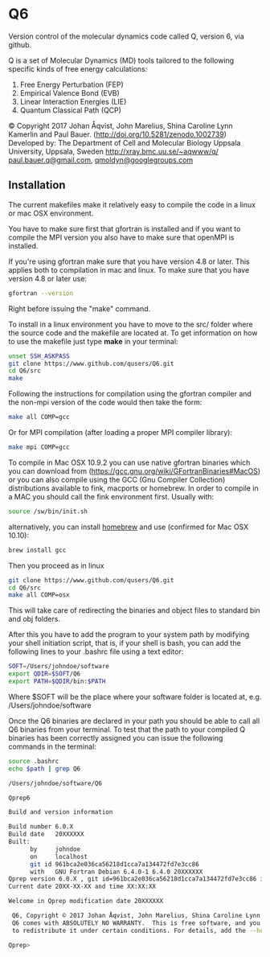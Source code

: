 Q6
=======
Version control of the molecular dynamics code called Q, version 6, via github.

Q is a set of Molecular Dynamics (MD) tools tailored to the following specific kinds of free energy calculations:

1. Free Energy Perturbation (FEP)
2. Empirical Valence Bond (EVB)
3. Linear Interaction Energies (LIE)
4. Quantum Classical Path (QCP)

© Copyright 2017 Johan Åqvist, John Marelius, Shina Caroline Lynn Kamerlin and Paul Bauer.
(http://doi.org/10.5281/zenodo.1002739)
Developed by:	The Department of Cell and Molecular Biology
	        Uppsala University, Uppsala, Sweden
	        http://xray.bmc.uu.se/~aqwww/q/ 
		paul.bauer.q@gmail.com, qmoldyn@googlegroups.com 


## Installation
The current makefiles make it relatively easy to compile the code in a linux or mac OSX environment.

You have to make sure first that gfortran is installed and if you want to compile the MPI version
you also have to make sure that openMPI is installed.

If you're using gfortran make sure that you have version 4.8 or later. This applies both to compilation in mac and linux.
To make sure that you have version 4.8 or later use:

```bash
gfortran --version
```

Right before issuing the "make" command.

To install in a linux environment you have to move to the src/ folder where the source code and the makefile are located at. To get information on how to use the makefile just type **make** in your terminal:

```bash
unset SSH_ASKPASS
git clone https://www.github.com/qusers/Q6.git
cd Q6/src
make
```
Following the instructions for compilation using the gfortran compiler and the non-mpi version of the code would then take the form:

```bash
make all COMP=gcc
```

Or for MPI compilation (after loading a proper MPI compiler library):
```bash
make mpi COMP=gcc
```

To compile in Mac OSX 10.9.2 you can use native gfortran binaries which you can download from  (https://gcc.gnu.org/wiki/GFortranBinaries#MacOS) or you can also compile using the GCC (Gnu Compiler Collection) distributions available to fink, macports or homebrew. In order to compile in a MAC you should call the fink environment first. Usually with:

```bash
source /sw/bin/init.sh
```

alternatively, you can install [homebrew](http://brew.sh/) and use (confirmed for Mac OSX 10.10):
```bash
brew install gcc
```


Then you proceed as in linux
```bash
git clone https://www.github.com/qusers/Q6.git
cd Q6/src
make all COMP=osx
```

This will take care of redirecting the binaries and object files to standard bin and obj folders.

After this you have to add the program to your system path by modifying your shell initiation script, that is, if your shell is bash, you can add the following lines to your .bashrc file using a text editor:

```bash
SOFT=/Users/johndoe/software
export QDIR=$SOFT/Q6
export PATH=$QDIR/bin:$PATH  
```
Where $SOFT will be the place where your software folder is located at, e.g. /Users/johndoe/software

Once the Q6 binaries are declared in your path you should be able to call all Q6 binaries from your terminal.
To test that the path to your compiled Q binaries has been correctly assigned you can issue the following commands in the terminal:

```bash
source .bashrc
echo $path | grep Q6

/Users/johndoe/software/Q6

Qprep6

Build and version information

Build number 6.0.X
Build date   20XXXXXX
Built:       
      by     johndoe
      on     localhost
      git id 961bca2e036ca56218d1cca7a134472fd7e3cc86
      with   GNU Fortran Debian 6.4.0-1 6.4.0 20XXXXXX
Qprep version 6.0.X , git id=961bca2e036ca56218d1cca7a134472fd7e3cc86 initialising
Current date 20XX-XX-XX and time XX:XX:XX

Welcome in Qprep modification date 20XXXXXX

 Q6, Copyright © 2017 Johan Åqvist, John Marelius, Shina Caroline Lynn Kamerlin and Paul Bauer
 Q6 comes with ABSOLUTELY NO WARRANTY.  This is free software, and you are welcome
 to redistribute it under certain conditions. For details, add the --help flag.

Qprep> 
```

